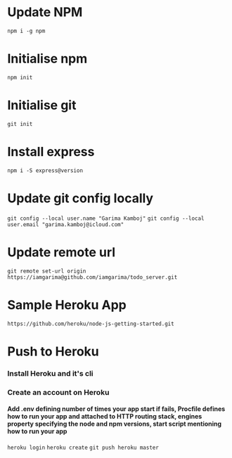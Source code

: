 # Update NPM  
`npm i -g npm`

# Initialise npm  
`npm init`

# Initialise git  
`git init`

# Install express  
`npm i -S express@version`

# Update git config locally
`git config --local user.name "Garima Kamboj"`
`git config --local user.email "garima.kamboj@icloud.com"`

# Update remote url
`git remote set-url origin https://iamgarima@github.com/iamgarima/todo_server.git`

# Sample Heroku App  
`https://github.com/heroku/node-js-getting-started.git`

# Push to Heroku
### Install Heroku and it's cli
### Create an account on Heroku
#### Add .env defining number of times your app start if fails, Procfile defines how to run your app and attached to HTTP routing stack, engines property specifying the node and npm versions, start script mentioning how to run your app
`heroku login`
`heroku create`
`git push heroku master`